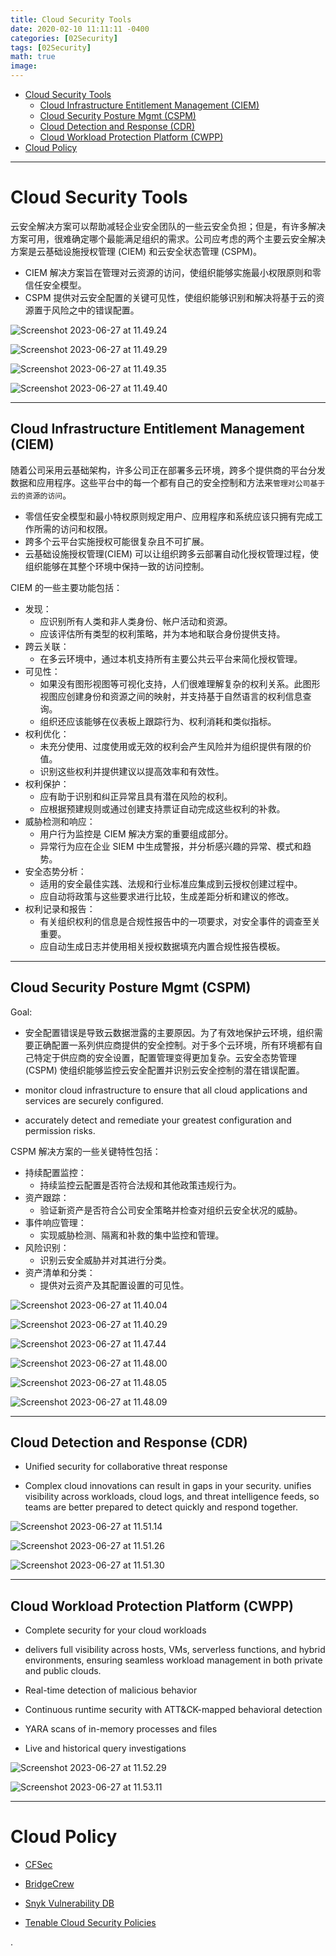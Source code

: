```yaml
---
title: Cloud Security Tools
date: 2020-02-10 11:11:11 -0400
categories: [02Security]
tags: [02Security]
math: true
image:
---
```


- [Cloud Security Tools](#cloud-security-tools)
  - [Cloud Infrastructure Entitlement Management (CIEM)](#cloud-infrastructure-entitlement-management-ciem)
  - [Cloud Security Posture Mgmt (CSPM)](#cloud-security-posture-mgmt-cspm)
  - [Cloud Detection and Response (CDR)](#cloud-detection-and-response-cdr)
  - [Cloud Workload Protection Platform (CWPP)](#cloud-workload-protection-platform-cwpp)
- [Cloud Policy](#cloud-policy)

---

# Cloud Security Tools

云安全解决方案可以帮助减轻企业安全团队的一些云安全负担；但是，有许多解决方案可用，很难确定哪个最能满足组织的需求。公司应考虑的两个主要云安全解决方案是云基础设施授权管理 (CIEM) 和云安全状态管理 (CSPM)。

- CIEM 解决方案旨在管理对云资源的访问，使组织能够实施最小权限原则和零信任安全模型。
- CSPM 提供对云安全配置的关键可见性，使组织能够识别和解决将基于云的资源置于风险之中的错误配置。

![Screenshot 2023-06-27 at 11.49.24](/assets/img/Screenshot%202023-06-27%20at%2011.49.24.png)

![Screenshot 2023-06-27 at 11.49.29](/assets/img/Screenshot%202023-06-27%20at%2011.49.29.png)

![Screenshot 2023-06-27 at 11.49.35](/assets/img/Screenshot%202023-06-27%20at%2011.49.35.png)

![Screenshot 2023-06-27 at 11.49.40](/assets/img/Screenshot%202023-06-27%20at%2011.49.40.png)




---

## Cloud Infrastructure Entitlement Management (CIEM)

随着公司采用云基础架构，许多公司正在部署多云环境，跨多个提供商的平台分发数据和应用程序。这些平台中的每一个都有自己的安全控制和方法来`管理对公司基于云的资源的访问`。

- 零信任安全模型和最小特权原则规定用户、应用程序和系统应该只拥有完成工作所需的访问和权限。
- 跨多个云平台实施授权可能很复杂且不可扩展。
- 云基础设施授权管理(CIEM) 可以让组织跨多云部署自动化授权管理过程，使组织能够在其整个环境中保持一致的访问控制。

CIEM 的一些主要功能包括：
- 发现：
  - 应识别所有人类和非人类身份、帐户活动和资源。
  - 应该评估所有类型的权利策略，并为本地和联合身份提供支持。
- 跨云关联：
  - 在多云环境中，通过本机支持所有主要公共云平台来简化授权管理。
- 可见性：
  - 如果没有图形视图等可视化支持，人们很难理解复杂的权利关系。此图形视图应创建身份和资源之间的映射，并支持基于自然语言的权利信息查询。
  - 组织还应该能够在仪表板上跟踪行为、权利消耗和类似指标。
- 权利优化：
  - 未充分使用、过度使用或无效的权利会产生风险并为组织提供有限的价值。
  - 识别这些权利并提供建议以提高效率和有效性。
- 权利保护：
  - 应有助于识别和纠正异常且具有潜在风险的权利。
  - 应根据预建规则或通过创建支持票证自动完成这些权利的补救。
- 威胁检测和响应：
  - 用户行为监控是 CIEM 解决方案的重要组成部分。
  - 异常行为应在企业 SIEM 中生成警报，并分析感兴趣的异常、模式和趋势。
- 安全态势分析：
  - 适用的安全最佳实践、法规和行业标准应集成到云授权创建过程中。
  - 应自动将政策与这些要求进行比较，生成差距分析和建议的修改。
- 权利记录和报告：
  - 有关组织权利的信息是合规性报告中的一项要求，对安全事件的调查至关重要。
  - 应自动生成日志并使用相关授权数据填充内置合规性报告模板。

---

## Cloud Security Posture Mgmt (CSPM)

Goal:

- 安全配置错误是导致云数据泄露的主要原因。为了有效地保护云环境，组织需要正确配置一系列供应商提供的安全控制。对于多个云环境，所有环境都有自己特定于供应商的安全设置，配置管理变得更加复杂。云安全态势管理(CSPM) 使组织能够监控云安全配置并识别云安全控制的潜在错误配置。

- monitor cloud infrastructure to ensure that all cloud applications and services are securely configured.

- accurately detect and remediate your greatest configuration and permission risks.

CSPM 解决方案的一些关键特性包括：
- 持续配置监控：
  - 持续监控云配置是否符合法规和其他政策违规行为。
- 资产跟踪：
    - 验证新资产是否符合公司安全策略并检查对组织云安全状况的威胁。
- 事件响应管理：
  - 实现威胁检测、隔离和补救的集中监控和管理。
- 风险识别：
  - 识别云安全威胁并对其进行分类。
- 资产清单和分类：
  - 提供对云资产及其配置设置的可见性。


![Screenshot 2023-06-27 at 11.40.04](/assets/img/Screenshot%202023-06-27%20at%2011.40.04.png)

![Screenshot 2023-06-27 at 11.40.29](/assets/img/Screenshot%202023-06-27%20at%2011.40.29.png)

![Screenshot 2023-06-27 at 11.47.44](/assets/img/Screenshot%202023-06-27%20at%2011.47.44.png)

![Screenshot 2023-06-27 at 11.48.00](/assets/img/Screenshot%202023-06-27%20at%2011.48.00.png)

![Screenshot 2023-06-27 at 11.48.05](/assets/img/Screenshot%202023-06-27%20at%2011.48.05.png)

![Screenshot 2023-06-27 at 11.48.09](/assets/img/Screenshot%202023-06-27%20at%2011.48.09.png)


---


## Cloud Detection and Response (CDR)

- Unified security for collaborative threat response

- Complex cloud innovations can result in gaps in your security. unifies visibility across workloads, cloud logs, and threat intelligence feeds, so teams are better prepared to detect quickly and respond together.

![Screenshot 2023-06-27 at 11.51.14](/assets/img/Screenshot%202023-06-27%20at%2011.51.14.png)

![Screenshot 2023-06-27 at 11.51.26](/assets/img/Screenshot%202023-06-27%20at%2011.51.26.png)

![Screenshot 2023-06-27 at 11.51.30](/assets/img/Screenshot%202023-06-27%20at%2011.51.30.png)


---

## Cloud Workload Protection Platform (CWPP)

- Complete security for your cloud workloads

- delivers full visibility across hosts, VMs, serverless functions, and hybrid environments, ensuring seamless workload management in both private and public clouds.


- Real-time detection of malicious behavior

- Continuous runtime security with ATT&CK-mapped behavioral detection

- YARA scans of in-memory processes and files

- Live and historical query investigations


![Screenshot 2023-06-27 at 11.52.29](/assets/img/Screenshot%202023-06-27%20at%2011.52.29.png)

![Screenshot 2023-06-27 at 11.53.11](/assets/img/Screenshot%202023-06-27%20at%2011.53.11.png)

---

# Cloud Policy

- [CFSec](https://aquasecurity.github.io/cfsec/v0.3.2/checks/ecs/enable-in-transit-encryption/)

- [BridgeCrew](https://docs.bridgecrew.io/docs/bc_aws_general_39)

- [Snyk Vulnerability DB](https://security.snyk.io/rules/cloud/aws/elasticsearch)

- [Tenable Cloud Security Policies](https://www.tenable.com/policies/cloud-security/search?q=OpenSearch&sort=&page=1)



.
